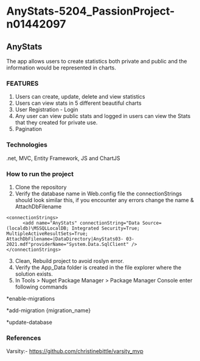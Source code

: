 # AnyStats-5204_PassionProject-n01442097
## AnyStats
The app allows users to create statistics both private and public and the information would be represented in charts.

### FEATURES
1. Users can create, update, delete and view statistics 
2. Users can view stats in 5 different beautiful charts
3. User Registration - Login
4. Any user can view public stats and logged in users can view the 
Stats that they created for private use.
5. Pagination 

### Technologies
.net, MVC, Entity Framework, JS and ChartJS


### How to run the project
1. Clone the repository
2. Verify the database name in Web.config file
the connectionStrings should look similar this, if you encounter any errors change the name & AttachDbFilename
```
<connectionStrings>
	  <add name="AnyStats" connectionString="Data Source=(localdb)\MSSQLLocalDB; Integrated Security=True; MultipleActiveResultSets=True; AttachDbFilename=|DataDirectory|AnyStats03- 03-2021.mdf"providerName="System.Data.SqlClient" />
</connectionStrings> 
```
3. Clean, Rebuild project to avoid roslyn error.
4. Verify the App_Data folder is created in the file explorer where the solution exists.
5. In Tools > Nuget Package Manager > Package Manager Console enter following commands
  
  *enable-migrations
  
  *add-migration {migration_name}
  
  *update-database

### References
Varsity:- https://github.com/christinebittle/varsity_mvp

